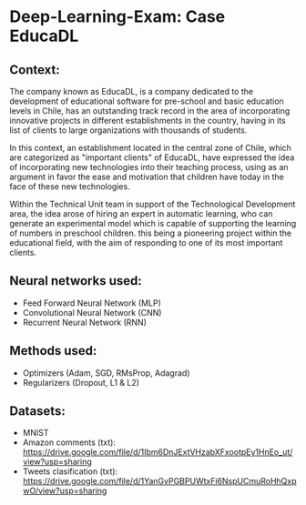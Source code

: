 # Deep-Learning-Exam: Case EducaDL

## Context:

The company known as EducaDL, is a company dedicated to the development of educational software for pre-school and basic education levels in Chile, has an outstanding track record in the area of incorporating innovative projects in different establishments in the country, having in its list of clients to large organizations with thousands of students.

In this context, an establishment located in the central zone of Chile, which are categorized as "important clients" of EducaDL, have expressed the idea of incorporating new technologies into their teaching process, using as an argument in favor the ease and motivation that children have today in the face of these new technologies.

Within the Technical Unit team in support of the Technological Development area, the idea arose of hiring an expert in automatic learning, who can generate an experimental model which is capable of supporting the learning of numbers in preschool children. this being a pioneering project within the educational field, with the aim of responding to one of its most important clients.

## Neural networks used:

- Feed Forward Neural Network (MLP) 
- Convolutional Neural Network (CNN)
- Recurrent Neural Network (RNN)

## Methods used:

- Optimizers (Adam, SGD, RMsProp, Adagrad)
- Regularizers (Dropout, L1 & L2)

## Datasets: 

- MNIST
- Amazon comments (txt): https://drive.google.com/file/d/1Ibm6DnJExtVHzabXFxootpEy1HnEo_ut/view?usp=sharing
- Tweets clasification (txt): https://drive.google.com/file/d/1YanGvPGBPUWtxFi6NspUCmuRoHhQxpwO/view?usp=sharing
